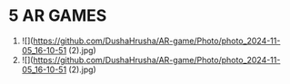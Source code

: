 # 5 AR GAMES
1) ![](https://github.com/DushaHrusha/AR-game/Photo/photo_2024-11-05_16-10-51 (2).jpg)
2) ![](https://github.com/DushaHrusha/AR-game/Photo/photo_2024-11-05_16-10-51 (2).jpg)
